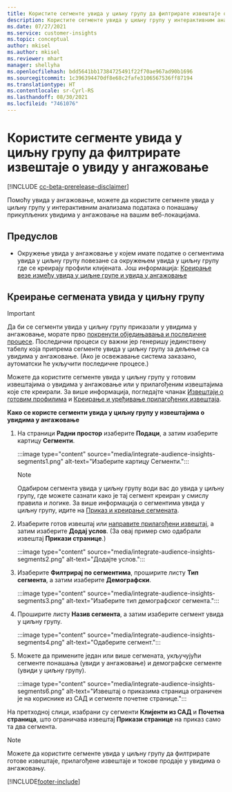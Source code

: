 ```yaml
---
title: Користите сегменте увида у циљну групу да филтрирате извештаје о увиду у ангажовање
description: Користите сегменте увида у циљну групу у интерактивним анализама података о понашању прикупљених увидом у ангажовање на веб-локацији клијента.
ms.date: 07/27/2021
ms.service: customer-insights
ms.topic: conceptual
author: mkisel
ms.author: mkisel
ms.reviewer: mhart
manager: shellyha
ms.openlocfilehash: bdd5641bb17384725491f22f70ae967ad90b1696
ms.sourcegitcommit: 1c396394470df8e68c2fafe3106567536ff87194
ms.translationtype: HT
ms.contentlocale: sr-Cyrl-RS
ms.lasthandoff: 08/30/2021
ms.locfileid: "7461076"
---
```

# <a name="use-audience-insights-segments-to-filter-engagement-insights-reports"></a>Користите сегменте увида у циљну групу да филтрирате извештаје о увиду у ангажовање

[!INCLUDE [cc-beta-prerelease-disclaimer](includes/cc-beta-prerelease-disclaimer.md)]

Помоћу увида у ангажовање, можете да користите сегменте увида у циљну групу у интерактивним анализама података о понашању прикупљених увидима у ангажовање на вашим веб-локацијама.

## <a name="prerequisite"></a>Предуслов

- Окружење увида у ангажовање у којем имате податке о сегментима увида у циљну групу повезане са окружењем увида у циљну групу где се креирају профили клијената. Још информација: [Креирање везе између увида у циљне групе и увида у ангажовање](integrate-audience-insights-engagement-insights.md)

## <a name="create-audience-insights-segments"></a>Креирање сегмената увида у циљну групу 

> [!IMPORTANT]
> Да би се сегменти увида у циљну групу приказали у увидима у ангажовање, морате прво [покренути обједињавања и последичне процесе](../audience-insights/merge-entities.md). Последични процеси су важни јер генеришу јединствену табелу која припрема сегменте увида у циљну групу за дељење са увидима у ангажовање. (Ако је освежавање система заказано, аутоматски ће укључити последичне процесе.)

Можете да користите сегменте увида у циљну групу у готовим извештајима о увидима у ангажовање или у прилагођеним извештајима које сте креирали. За више информација, погледајте чланак [Извештаји о готовим профилима](profile-reports.md) и [Креирање и уређивање прилагођених извештаја](custom-reports.md).

**Како се користе сегменти увида у циљну групу у извештајима о увидима у ангажовање**

1. На страници **Радни простор** изаберите **Подаци**, а затим изаберите картицу **Сегменти**.

    :::image type="content" source="media/integrate-audience-insights-segments1.png" alt-text="Изаберите картицу Сегменти.":::

   >[!NOTE]
   > Одабиром сегмента увида у циљну групу води вас до увида у циљну групу, где можете сазнати како је тај сегмент креиран у смислу правила и логике. За више информација о сегментима увида у циљну групу, идите на [Приказ и креирање сегмената](../audience-insights/segments.md).

2. Изаберите готов извештај или [направите прилагођени извештај](custom-reports.md), а затим изаберите **Додај услов**. (За овај пример смо одабрали извештај **Прикази странице**.)

    :::image type="content" source="media/integrate-audience-insights-segments2.png" alt-text="Додајте услов.":::

3. Изаберите **Филтрирај по сегментима**, проширите листу **Тип сегмента**, а затим изаберите **Демографски**.

    :::image type="content" source="media/integrate-audience-insights-segments3.png" alt-text="Изаберите тип демографског сегмента.":::

4. Проширите листу **Назив сегмента**, а затим изаберите сегмент увида у циљну групу.

    :::image type="content" source="media/integrate-audience-insights-segments4.png" alt-text="Одаберите сегмент.":::

5. Можете да примените један или више сегмената, укључујући сегменте понашања (увиди у ангажовање) и демографске сегменте (увиди у циљну групу). 

    :::image type="content" source="media/integrate-audience-insights-segments6.png" alt-text="Извештај о приказима страница ограничен је на кориснике из САД и сегменте почетне странице.":::

На претходној слици, изабрани су сегменти **Клијенти из САД** и **Почетна страница**, што ограничава извештај **Прикази странице** на приказ само та два сегмента. 


>[!NOTE]
> Можете да користите сегменте увида у циљну групу да филтрирате готове извештаје, прилагођене извештаје и токове продаје у увидима о ангажовању. 


[!INCLUDE[footer-include](../includes/footer-banner.md)]